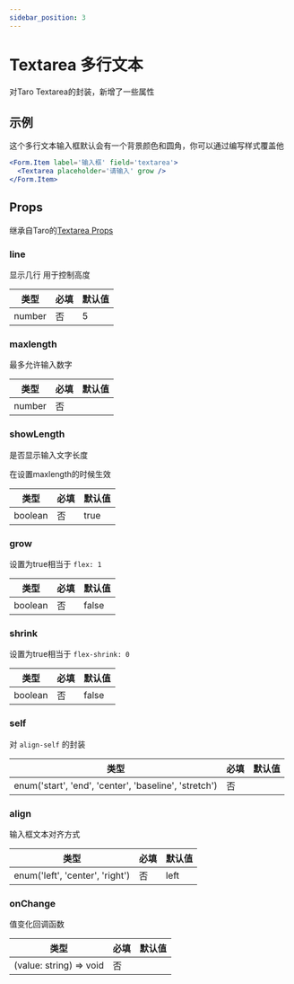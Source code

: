 ```yaml
---
sidebar_position: 3
---
```


# Textarea 多行文本

对Taro Textarea的封装，新增了一些属性

## 示例

这个多行文本输入框默认会有一个背景颜色和圆角，你可以通过编写样式覆盖他

```jsx
<Form.Item label='输入框' field='textarea'>
  <Textarea placeholder='请输入' grow />
</Form.Item>
```

## Props

继承自Taro的[Textarea Props](https://nervjs.github.io/taro-docs/docs/components/forms/textarea)

### line

显示几行 用于控制高度

| 类型 | 必填 | 默认值 |
| ---- | -------- | ------- |
| number | 否 | 5 |

### maxlength

最多允许输入数字

| 类型 | 必填 | 默认值 |
| ---- | -------- | ------- |
| number | 否 |  |

### showLength

是否显示输入文字长度

在设置maxlength的时候生效

| 类型 | 必填 | 默认值 |
| ---- | -------- | ------- |
| boolean | 否 | true |

### grow

设置为true相当于 `flex: 1`

| 类型 | 必填 | 默认值 |
| ---- | -------- | ------- |
| boolean | 否 | false |

### shrink

设置为true相当于 `flex-shrink: 0`

| 类型 | 必填 | 默认值 |
| ---- | -------- | ------- |
| boolean | 否 | false |

### self

对 `align-self` 的封装

| 类型 | 必填 | 默认值 |
| ---- | -------- | ------- |
| enum('start', 'end', 'center', 'baseline', 'stretch') | 否 |  |

### align

输入框文本对齐方式

| 类型 | 必填 | 默认值 |
| ---- | -------- | ------- |
| enum('left', 'center', 'right') | 否 | left |

### onChange

值变化回调函数

| 类型 | 必填 | 默认值 |
| ---- | -------- | ------- |
| (value: string) => void | 否 |  |
